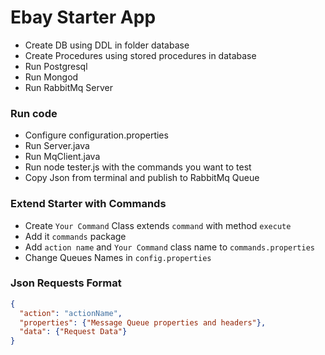 # Ebay Starter App

- Create DB using DDL in folder database
- Create Procedures using stored procedures in database
- Run Postgresql
- Run Mongod
- Run RabbitMq Server

### Run code
- Configure configuration.properties
- Run Server.java
- Run MqClient.java
- Run node tester.js with the commands you want to test
- Copy Json from terminal and publish to RabbitMq Queue

### Extend Starter with Commands
- Create `Your Command` Class extends `command` with method `execute`
- Add it `commands` package
- Add `action name` and `Your Command` class name to `commands.properties`
- Change Queues Names in `config.properties`


### Json Requests Format
``` Json
{
  "action": "actionName",
  "properties": {"Message Queue properties and headers"},
  "data": {"Request Data"}
}
```
